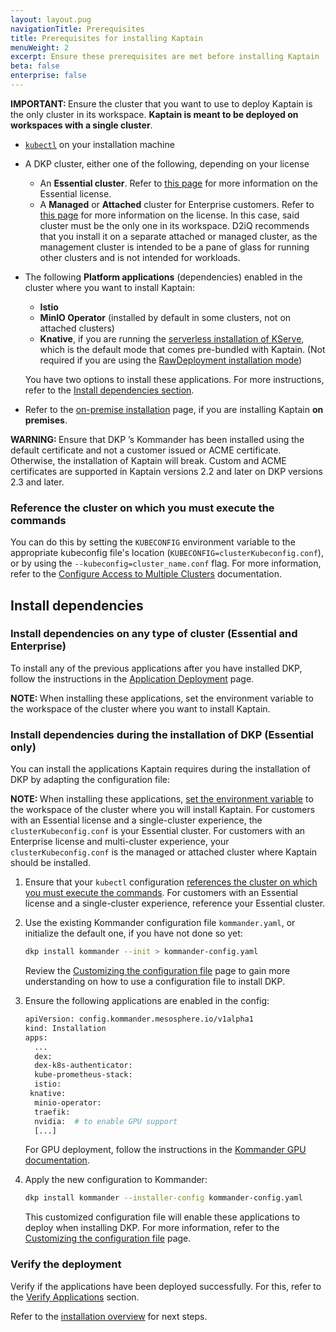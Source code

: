 ```yaml
---
layout: layout.pug
navigationTitle: Prerequisites
title: Prerequisites for installing Kaptain
menuWeight: 2
excerpt: Ensure these prerequisites are met before installing Kaptain
beta: false
enterprise: false
---
```


<p class="message--important"><strong>IMPORTANT: </strong>Ensure the cluster that you want to use to deploy Kaptain is the only cluster in its workspace. <b>Kaptain is meant to be deployed on workspaces with a single cluster</b>.</p>

- [`kubectl`][kubectl] on your installation machine 

- A DKP cluster, either one of the following, depending on your license 

  - An **Essential cluster**. Refer to [this page][Essential_page] for more information on the Essential license.
  - A **Managed** or **Attached** cluster for Enterprise customers. Refer to [this page][Enterprise_page] for more information on the license. In this case, said cluster must be the only one in its workspace. 
    D2iQ recommends that you install it on a separate attached or managed cluster, as the management cluster is intended to be a pane of glass for running other clusters and is not intended for workloads.

- The following **Platform applications** (dependencies) enabled in the cluster where you want to install Kaptain:

  - **Istio**
  - **MinIO Operator** (installed by default in some clusters, not on attached clusters)
  - **Knative**, if you are running the [serverless installation of KServe](https://kserve.github.io/website/0.9/admin/serverless/), which is the default mode that comes pre-bundled with Kaptain. (Not required if you are using the [RawDeployment installation mode](https://kserve.github.io/website/0.9/admin/kubernetes_deployment/))

  You have two options to install these applications. For more instructions, refer to the [Install dependencies section](#install-dependencies).

- Refer to the [on-premise installation](../on-premise/) page, if you are installing Kaptain **on premises**.

<p class="message--warning"><strong>WARNING: </strong>Ensure that DKP ’s Kommander has been installed using the default certificate and not a customer issued or ACME certificate. Otherwise, the installation of Kaptain will break. Custom and ACME certificates are supported in Kaptain versions 2.2 and later on DKP versions 2.3 and later.</p>

### Reference the cluster on which you must execute the commands

You can do this by setting the `KUBECONFIG` environment variable to the appropriate kubeconfig file's location (`KUBECONFIG=clusterKubeconfig.conf`), or by using the `--kubeconfig=cluster_name.conf` flag. For more information, refer to the [Configure Access to Multiple Clusters](https://kubernetes.io/docs/tasks/access-application-cluster/configure-access-multiple-clusters/) documentation.

## Install dependencies

### Install dependencies on any type of cluster (Essential and Enterprise)

To install any of the previous applications after you have installed DKP, follow the instructions in the [Application Deployment](../../../../kommander/2.2/workspaces/applications/platform-applications/application-deployment/) page.

<p class="message--note"><strong>NOTE: </strong>When installing these applications, set the environment variable to the workspace of the cluster where you want to install Kaptain. </p>

### Install dependencies during the installation of DKP (Essential only)

You can install the applications Kaptain requires during the installation of DKP by adapting the configuration file:

<p class="message--note"><strong>NOTE: </strong>When installing these applications, <a href="#reference_the_cluster_on_which_you_must_execute_the_commands">set the environment variable</a> to the workspace of the cluster where you will install Kaptain. For customers with an Essential license and a single-cluster experience, the <code>clusterKubeconfig.conf</code> is your Essential cluster. For customers with an Enterprise license and multi-cluster experience, your <code>clusterKubeconfig.conf</code> is the managed or attached cluster where Kaptain should be installed.</p>

1.  Ensure that your `kubectl` configuration [references the cluster on which you must execute the commands](#reference-the-cluster-on-which-you-must-execute-the-commands). For customers with an Essential license and a single-cluster experience, reference your Essential cluster.

1.  Use the existing Kommander configuration file `kommander.yaml`, or initialize the default one, if you have not done so yet:

    ```bash
    dkp install kommander --init > kommander-config.yaml
    ```

    Review the [Customizing the configuration file](../../../../kommander/2.2/install/configuration/) page to gain more understanding on how to use a configuration file to install DKP.

1.  Ensure the following applications are enabled in the config:

    ```bash
    apiVersion: config.kommander.mesosphere.io/v1alpha1
    kind: Installation
    apps:
      ...
      dex:
      dex-k8s-authenticator:
      kube-prometheus-stack:
      istio:
     knative:
      minio-operator:
      traefik:
      nvidia:  # to enable GPU support
      [...]
    ```

    For GPU deployment, follow the instructions in the [Kommander GPU documentation](../../../../kommander/2.2/gpu/kommander-config/).

1.  Apply the new configuration to Kommander:

    ```bash
    dkp install kommander --installer-config kommander-config.yaml
    ```

    This customized configuration file will enable these applications to deploy when installing DKP. For more information, refer to the [Customizing the configuration file](../../../../kommander/2.2/install/configuration/) page.

### Verify the deployment

Verify if the applications have been deployed successfully. For this, refer to the [Verify Applications](../../../../kommander/2.2/workspaces/applications/platform-applications/application-deployment#verify-applications) section.

Refer to the [installation overview](../../install#installation-overview) for next steps.

[kubectl]: https://kubernetes.io/docs/tasks/tools/#kubectl
[Essential_page]: ../../../../kommander/2.2/licensing/essential/
[Enterprise_page]: ../../../../kommander/2.2/licensing/enterprise/
